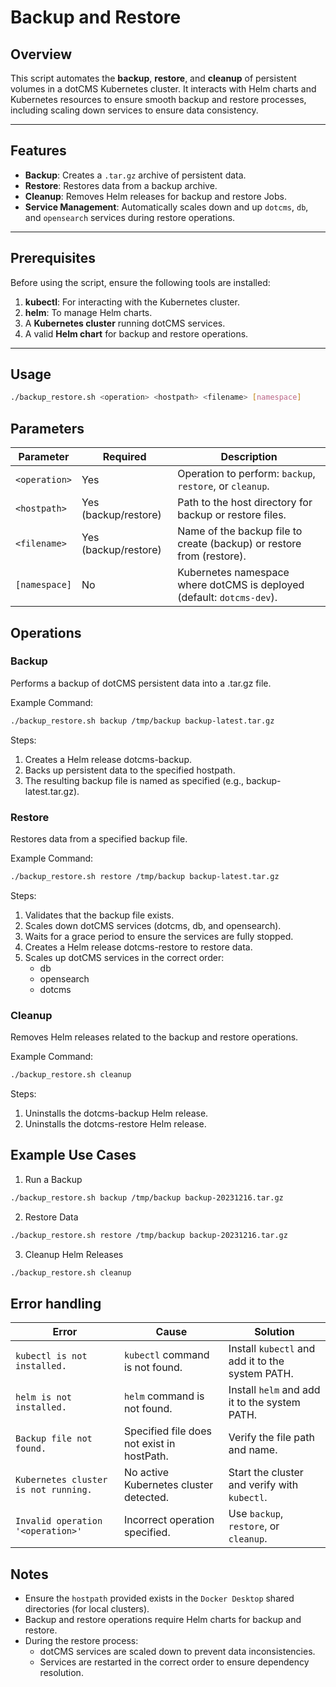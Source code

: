 # Backup and Restore 

## Overview

This script automates the **backup**, **restore**, and **cleanup** of persistent volumes in a dotCMS Kubernetes cluster. It interacts with Helm charts and Kubernetes resources to ensure smooth backup and restore processes, including scaling down services to ensure data consistency.

---

## Features

- **Backup**: Creates a `.tar.gz` archive of persistent data.
- **Restore**: Restores data from a backup archive.
- **Cleanup**: Removes Helm releases for backup and restore Jobs.
- **Service Management**: Automatically scales down and up `dotcms`, `db`, and `opensearch` services during restore operations.

---

## Prerequisites

Before using the script, ensure the following tools are installed:

1. **kubectl**: For interacting with the Kubernetes cluster.
2. **helm**: To manage Helm charts.
3. A **Kubernetes cluster** running dotCMS services.
4. A valid **Helm chart** for backup and restore operations.

---

## Usage

```bash
./backup_restore.sh <operation> <hostpath> <filename> [namespace]
```

## Parameters

| **Parameter** | **Required** | **Description**                                                       |
|---------------|--------------|-----------------------------------------------------------------------|
| `<operation>` | Yes          | Operation to perform: `backup`, `restore`, or `cleanup`.             |
| `<hostpath>`  | Yes (backup/restore) | Path to the host directory for backup or restore files.            |
| `<filename>`  | Yes (backup/restore) | Name of the backup file to create (backup) or restore from (restore). |
| `[namespace]` | No           | Kubernetes namespace where dotCMS is deployed (default: `dotcms-dev`).|

## Operations

### Backup

Performs a backup of dotCMS persistent data into a .tar.gz file.

Example Command:

```bash
./backup_restore.sh backup /tmp/backup backup-latest.tar.gz
```

Steps:

1. Creates a Helm release dotcms-backup.
2. Backs up persistent data to the specified hostpath.
3. The resulting backup file is named as specified (e.g., backup-latest.tar.gz).

### Restore

Restores data from a specified backup file.

Example Command:

```bash
./backup_restore.sh restore /tmp/backup backup-latest.tar.gz
```

Steps:

1. Validates that the backup file exists.
2. Scales down dotCMS services (dotcms, db, and opensearch).
3. Waits for a grace period to ensure the services are fully stopped.
4. Creates a Helm release dotcms-restore to restore data.
5. Scales up dotCMS services in the correct order:
    - db
    - opensearch
    - dotcms


### Cleanup

Removes Helm releases related to the backup and restore operations.

Example Command:

```bash
./backup_restore.sh cleanup
```

Steps:

1. Uninstalls the dotcms-backup Helm release.
2. Uninstalls the dotcms-restore Helm release.

## Example Use Cases

1. Run a Backup

```bash
./backup_restore.sh backup /tmp/backup backup-20231216.tar.gz
```

2. Restore Data

```bash
./backup_restore.sh restore /tmp/backup backup-20231216.tar.gz
```
3. Cleanup Helm Releases

```bash
./backup_restore.sh cleanup
```


## Error handling

| **Error**                                 | **Cause**                                  | **Solution**                                      |
|-------------------------------------------|-------------------------------------------|--------------------------------------------------|
| `kubectl is not installed.`               | `kubectl` command is not found.            | Install `kubectl` and add it to the system PATH. |
| `helm is not installed.`                  | `helm` command is not found.               | Install `helm` and add it to the system PATH.    |
| `Backup file not found.`                  | Specified file does not exist in hostPath. | Verify the file path and name.                  |
| `Kubernetes cluster is not running.`      | No active Kubernetes cluster detected.     | Start the cluster and verify with `kubectl`.    |
| `Invalid operation '<operation>'`         | Incorrect operation specified.             | Use `backup`, `restore`, or `cleanup`.          |


## Notes

- Ensure the `hostpath` provided exists in the `Docker Desktop` shared directories (for local clusters).
- Backup and restore operations require Helm charts for backup and restore.
- During the restore process:
    - dotCMS services are scaled down to prevent data inconsistencies.
    - Services are restarted in the correct order to ensure dependency resolution.
